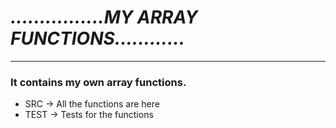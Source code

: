 # *................MY ARRAY FUNCTIONS............*
--------------------------------------------------
### It contains my own array functions.

  * SRC -> All the functions are here
  * TEST -> Tests for the functions
  
